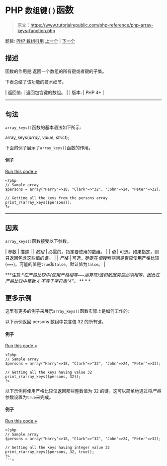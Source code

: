 # PHP `数组键()`函数

> 原文：<https://www.tutorialrepublic.com/php-reference/php-array-keys-function.php>

题目: [PHP 数组引用](php-array-functions.php) [上一个](php-array-key-last-function.php) | [下一个](php-array-map-function.php)

## 描述

函数的作用是:返回一个数组的所有键或者键的子集。

下表总结了该功能的技术细节。

| 返回值: | 返回包含键的数组。 |
| 版本: | PHP 4+ |

* * *

## 句法

`array_keys()`函数的基本语法如下所示:

array_keys(*array*, *value*, *strict*);

下面的例子展示了`array_keys()`函数的作用。

#### 例子

[Run this code »](../codelab.php?topic=php&file=get-all-the-keys-of-an-array "Run this code to view the output")

```
<?php
// Sample array
$persons = array("Harry"=>18, "Clark"=>"32", "John"=>24, "Peter"=>32);

// Getting all the keys from the persons array
print_r(array_keys($persons));
?>
```

* * *

## 因素

`array_keys()`函数接受以下参数。

| 参数 | 描述 |
| *数组* | 必需的。指定要使用的数组。 |
| *值* | 可选。如果指定，则只返回包含这些值的键。 |
| *严格* | 可选。确定在*值*搜索期间是否应使用严格比较(`===`)。可能的值是`true`和`false`。默认值为`false`。 |

 ***注意:**在严格比较中(使用严格相等`===`运算符)值和数据类型必须相等，因此在严格比较中整数 4 不等于字符串“4”。*  ** * *

## 更多示例

这里有更多的例子来展示`array_keys()`函数实际上是如何工作的:

以下示例返回 persons 数组中包含值 32 的所有键。

#### 例子

[Run this code »](../codelab.php?topic=php&file=get-the-keys-of-an-array-having-specific-value "Run this code to view the output")

```
<?php
// Sample array
$persons = array("Harry"=>18, "Clark"=>"32", "John"=>24, "Peter"=>32);

// Getting all the keys having value 32
print_r(array_keys($persons, 32));
?>
```

以下示例将使用严格比较仅返回那些整数值为 32 的键。这可以简单地通过将*严格*参数设置为`true`来完成。

#### 例子

[Run this code »](../codelab.php?topic=php&file=get-a-subset-of-array-keys-using-strict-comparison "Run this code to view the output")

```
<?php
// Sample array
$persons = array("Harry"=>18, "Clark"=>"32", "John"=>24, "Peter"=>32);

// Getting all the keys having integer value 32
print_r(array_keys($persons, 32, true));
?>
```*